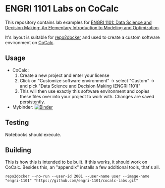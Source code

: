 # ENGRI 1101 Labs on CoCalc

This repository contains lab examples for [ENGRI 1101: Data Science and Decision Making: An Elementary Introduction to Modeling and Optimization](https://engri-1101.github.io/textbook/cover.html).

It's layout is suitable for [repo2docker](https://repo2docker.readthedocs.io/) and used to create a custom software environment on [CoCalc](https://cocalc.com).


## Usage

* CoCalc:
  1. Create a new project and enter your license
  2. Click on "Customize software environment" → select "Custom" → and pick "Data Science and Decision Making (ENGRI 1101)"
  3. This will then use exactly this software environment and copies these files over into your project to work with. Changes are saved persistently.
* Mybinder: [![Binder](https://mybinder.org/badge_logo.svg)](https://mybinder.org/v2/gh/engri-1101/cocalc-labs.git/HEAD)

## Testing

Notebooks should execute.

## Building

This is how this is intended to be built.
If this works, it should work on CoCalc.
Besides this, an "appendix" installs a few additional tools, that's all.

```
repo2docker --no-run --user-id 2001 --user-name user --image-name "engri-1101" "https://github.com/engri-1101/cocalc-labs.git"
```


